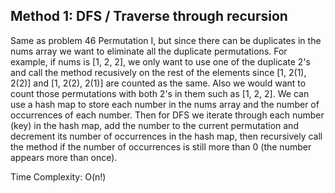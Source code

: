 ## Method 1: DFS / Traverse through recursion

Same as problem 46 Permutation I, but since there can be duplicates in the nums array we want to eliminate all the duplicate permutations. For example, if nums is [1, 2, 2], we only want to use one of the duplicate 2's and call the method recusively on the rest of the elements since [1, 2(1), 2(2)] and [1, 2(2), 2(1)] are counted as the same. Also we would want to count those permutations with both 2's in them such as [1, 2, 2]. We can use a hash map to store each number in the nums array and the number of occurrences of each number. Then for DFS we iterate through each number (key) in the hash map, add the number to the current permutation and decrement its number of occurrences in the hash map, then recursively call the method if the number of occurrences is still more than 0 (the number appears more than once). 

Time Complexity: O(n!)
